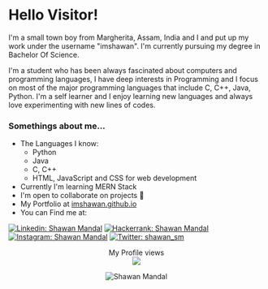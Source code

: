  # Hello Visitor!
 I'm a small town boy from Margherita, Assam, India and I and put up my work under the username "imshawan". I'm currently pursuing my degree in Bachelor Of Science.
 
 I'm a student who has been always fascinated about computers and programming languages, I have deep interests in Programming and I focus on most of the major programming languages that include C, C++, Java, Python. I'm a self learner and I enjoy learning new languages and always love experimenting with new lines of codes.  
 
 ### Somethings about me...
* The Languages I know:
    * Python
    * Java
    * C, C++
    * HTML, JavaScript and CSS for web development
* Currently I'm learning MERN Stack
* I'm open to collaborate on projects :open_hands:
* My Portfolio at <a href="https://imshawan.github.io/">imshawan.github.io</a>
* You can Find me at:

[![Linkedin: Shawan Mandal](https://img.shields.io/badge/-Shawan%20Mandal-blue?style=flat-square&logo=Linkedin&logoColor=white&link=https://www.linkedin.com/in/shawan-mandal)](https://www.linkedin.com/in/shawan-mandal)
[![Hackerrank: Shawan Mandal](https://img.shields.io/badge/-Shawan%20Mandal-brightgreen?style=flat-square&logo=Hackerrank&logoColor=white&link=https://www.hackerrank.com/shawan_sm)](https://www.hackerrank.com/shawan_sm)
[![Instagram: Shawan Mandal](https://img.shields.io/badge/-Shawan%20Mandal-red?style=flat-square&logo=Instagram&logoColor=white&link=https://www.instagram.com/shawan_sm)](https://www.instagram.com/shawan_sm)
[![Twitter: shawan_sm](https://img.shields.io/twitter/follow/shawan_sm?style=social)](https://twitter.com/shawan_sm)

<p align="center"> 
  My Profile views<br>
  <img src="https://profile-counter.glitch.me/imshawan/count.svg">
</p>
<p align="center">
<img src="https://github-readme-streak-stats.herokuapp.com/?user=imshawan" alt="Shawan Mandal"/>
 </p>
